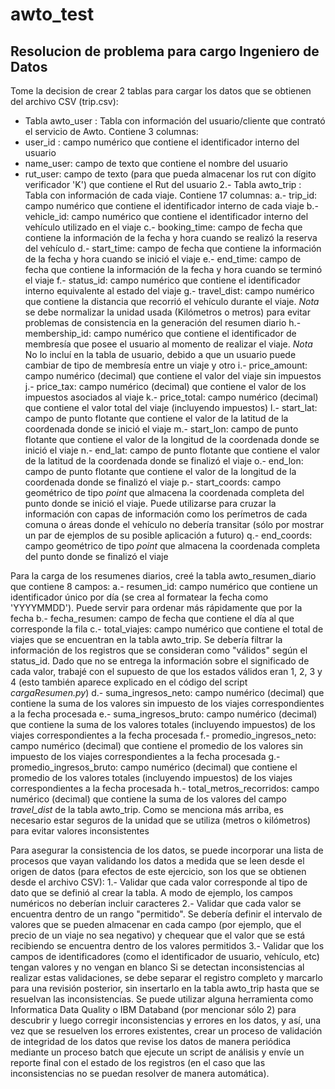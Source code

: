 # awto_test
Resolucion de problema para cargo Ingeniero de Datos
----------------------------------------------------

Tome la decision de crear 2 tablas para cargar los datos que se obtienen del archivo CSV (trip.csv):
  - Tabla awto_user : Tabla con información del usuario/cliente que contrató el servicio de Awto. Contiene 3 columnas:
  - user_id : campo numérico que contiene el identificador interno del usuario
  - name_user: campo de texto que contiene el nombre del usuario
  - rut_user: campo de texto (para que pueda almacenar los rut con dígito verificador 'K') que contiene el Rut del usuario
  2.- Tabla awto_trip : Tabla con información de cada viaje. Contiene 17 columnas:
      a.- trip_id: campo numérico que contiene el identificador interno de cada viaje
      b.- vehicle_id: campo numérico que contiene el identificador interno del vehículo utilizado en el viaje
      c.- booking_time: campo de fecha que contiene la información de la fecha y hora cuando se realizó la reserva del vehículo
      d.- start_time: campo de fecha que contiene la información de la fecha y hora cuando se inició el viaje
      e.- end_time: campo de fecha que contiene la información de la fecha y hora cuando se terminó el viaje
      f.- status_id: campo numérico que contiene el identificador interno equivalente al estado del viaje
      g.- travel_dist: campo numérico que contiene la distancia que recorrió el vehículo durante el viaje. *Nota* se debe normalizar la unidad usada (Kilómetros o metros) para evitar problemas de consistencia en la generación del resumen diario
      h.- membership_id: campo numérico que contiene el identificador de membresía que posee el usuario al momento de realizar el viaje. *Nota* No lo incluí en la tabla de usuario, debido a que un usuario puede cambiar de tipo de membresía entre un viaje y otro
      i.- price_amount: campo numérico (decimal) que contiene el valor del viaje sin impuestos
      j.- price_tax: campo numérico (decimal) que contiene el valor de los impuestos asociados al viaje
      k.- price_total: campo numérico (decimal) que contiene el valor total del viaje (incluyendo impuestos)
      l.- start_lat: campo de punto flotante que contiene el valor de la latitud de la coordenada donde se inició el viaje
      m.- start_lon: campo de punto flotante que contiene el valor de la longitud de la coordenada donde se inició el viaje
      n.- end_lat: campo de punto flotante que contiene el valor de la latitud de la coordenada donde se finalizó el viaje
      o.- end_lon: campo de punto flotante que contiene el valor de la longitud de la coordenada donde se finalizó el viaje
      p.- start_coords: campo geométrico de tipo *point* que almacena la coordenada completa del punto donde se inició el viaje. Puede utilizarse para cruzar la información con capas de información como los perímetros de cada comuna o áreas donde el vehículo no debería transitar (sólo por mostrar un par de ejemplos de su posible aplicación a futuro)
      q.- end_coords: campo geométrico de tipo *point* que almacena la coordenada completa del punto donde se finalizó el viaje

Para la carga de los resumenes diarios, creé la tabla awto_resumen_diario que contiene 8 campos:
    a.- resumen_id: campo numérico que contiene un identificador único por día (se crea al formatear la fecha como 'YYYYMMDD'). Puede servir para ordenar más rápidamente que por la fecha
    b.- fecha_resumen: campo de fecha que contiene el día al que corresponde la fila
    c.- total_viajes: campo numérico que contiene el total de viajes que se encuentran en la tabla awto_trip. Se debería filtrar la información de los registros que se consideran como "válidos" según el status_id. Dado que no se entrega la información sobre el significado de cada valor, trabajé con el supuesto de que los estados válidos eran 1, 2, 3 y 4 (esto también aparece explicado en el código del script *cargaResumen.py*)
    d.- suma_ingresos_neto: campo numérico (decimal) que contiene la suma de los valores sin impuesto de los viajes correspondientes a la fecha procesada
    e.- suma_ingresos_bruto: campo numérico (decimal) que contiene la suma de los valores totales (incluyendo impuestos) de los viajes correspondientes a la fecha procesada
    f.- promedio_ingresos_neto: campo numérico (decimal) que contiene el promedio de los valores sin impuesto de los viajes correspondientes a la fecha procesada
    g.- promedio_ingresos_bruto: campo numérico (decimal) que contiene el promedio de los valores totales (incluyendo impuestos) de los viajes correspondientes a la fecha procesada
    h.- total_metros_recorridos: campo numérico (decimal) que contiene la suma de los valores del campo *travel_dist* de la tabla awto_trip. Como se menciona más arriba, es necesario estar seguros de la unidad que se utiliza (metros o kilómetros) para evitar valores inconsistentes

  Para asegurar la consistencia de los datos, se puede incorporar una lista de procesos que vayan validando los datos a medida que se leen desde el origen de datos (para efectos de este ejercicio, son los que se obtienen desde el archivo CSV):
  1.- Validar que cada valor corresponde al tipo de dato que se definió al crear la tabla. A modo de ejemplo, los campos numéricos no deberían incluir caracteres
  2.- Validar que cada valor se encuentra dentro de un rango "permitido". Se debería definir el intervalo de valores que se pueden almacenar en cada campo (por ejemplo, que el precio de un viaje no sea negativo) y chequear que el valor que se está recibiendo se encuentra dentro de los valores permitidos
  3.- Validar que los campos de identificadores (como el identificador de usuario, vehículo, etc) tengan valores y no vengan en blanco
  Si se detectan inconsistencias al realizar estas validaciones, se debe separar el registro completo y marcarlo para una revisión posterior, sin insertarlo en la tabla awto_trip hasta que se resuelvan las inconsistencias.
  Se puede utilizar alguna herramienta como Informatica Data Quality o IBM Databand (por mencionar sólo 2) para descubrir y luego corregir inconsistencias y errores en los datos, y así, una vez que se resuelven los errores existentes, crear un proceso de validación de integridad de los datos que revise los datos de manera periódica mediante un proceso batch que ejecute un script de análisis y envíe un reporte final con el estado de los registros (en el caso que las inconsistencias no se puedan resolver de manera automática).
